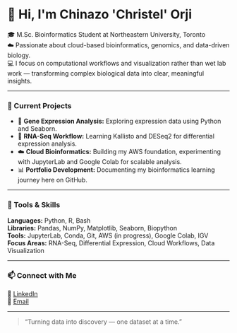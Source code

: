 # 👋 Hi, I'm Chinazo 'Christel' Orji

🎓 M.Sc. Bioinformatics Student at Northeastern University, Toronto  
☁️ Passionate about cloud-based bioinformatics, genomics, and data-driven biology.  
💻 I focus on computational workflows and visualization rather than wet lab work — transforming complex biological data into clear, meaningful insights.

---

### 🔬 Current Projects
- 🧫 **Gene Expression Analysis:** Exploring expression data using Python and Seaborn.  
- 🧠 **RNA-Seq Workflow:** Learning Kallisto and DESeq2 for differential expression analysis.  
- ☁️ **Cloud Bioinformatics:** Building my AWS foundation, experimenting with JupyterLab and Google Colab for scalable analysis.  
- 📊 **Portfolio Development:** Documenting my bioinformatics learning journey here on GitHub.

---

### 🧰 Tools & Skills
**Languages:** Python, R, Bash  
**Libraries:** Pandas, NumPy, Matplotlib, Seaborn, Biopython  
**Tools:** JupyterLab, Conda, Git, AWS (in progress), Google Colab, IGV  
**Focus Areas:** RNA-Seq, Differential Expression, Cloud Workflows, Data Visualization

---

### 📫 Connect with Me  
🔗 [LinkedIn](https://www.linkedin.com/in/christel-orji)  
📧 [Email](mailto:chinazokristel@gmail.com)

---

> “Turning data into discovery — one dataset at a time.”
